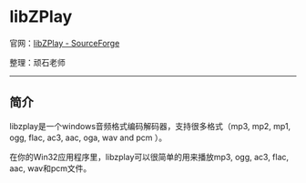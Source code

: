 # libZPlay

官网：[libZPlay - SourceForge](http://libzplay.sourceforge.net/)

整理：顽石老师

-----

## 简介

libzplay是一个windows音频格式编码解码器，支持很多格式（mp3, mp2, mp1, ogg, flac, ac3, aac, oga, wav and pcm ）。

在你的Win32应用程序里，libzplay可以很简单的用来播放mp3, ogg, ac3, flac, aac, wav和pcm文件。

